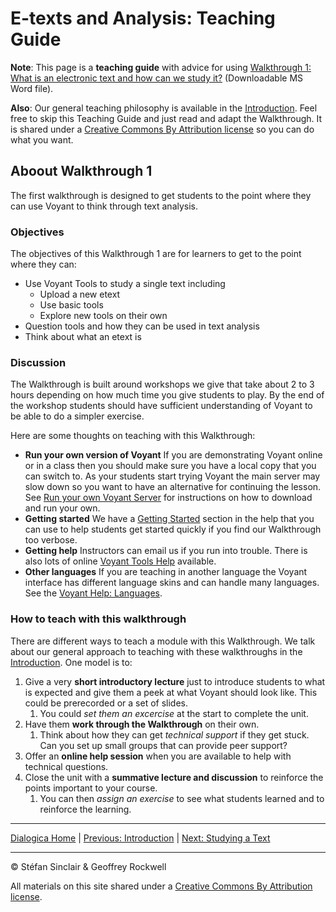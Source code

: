 # E-texts and Analysis: Teaching Guide

**Note**: This page is a **teaching guide** with advice for using [Walkthrough 1: What is an electronic text and how can we study it?](https://drive.google.com/drive/u/0/folders/1a2VRBO_vULjZ7t5t2DA8wMN0hQNC18zw) (Downloadable MS Word file). 

**Also**: Our general teaching philosophy is available in the [Introduction](/intro.md). Feel free to skip this Teaching Guide and just read and adapt the Walkthrough. It is shared under a [Creative Commons By Attribution license](https://creativecommons.org/licenses/by/4.0/) so you can do what you want.

## Aboout Walkthrough 1

The first walkthrough is designed to get students to the point where they can use Voyant to think through text analysis. 

### Objectives

The objectives of this Walkthrough 1 are for learners to get to the point where they can: 

- Use Voyant Tools to study a single text including
    - Upload a new etext
    - Use basic tools
    - Explore new tools on their own
- Question tools and how they can be used in text analysis
- Think about what an etext is

### Discussion

The Walkthrough is built around workshops we give that take about 2 to 3 hours depending on how much time you give students to play. By the end of the workshop students should have sufficient understanding of Voyant to be able to do a simpler exercise.

Here are some thoughts on teaching with this Walkthrough:

- **Run your own version of Voyant** If you are demonstrating Voyant online or in a class then you should make sure you have a local copy that you can switch to. As your students start trying Voyant the main server may slow down so you want to have an alternative for continuing the lesson. See [Run your own Voyant Server](https://digihum.mcgill.ca/voyant/resources/run-your-own/voyant-server/) for instructions on how to download and run your own.
- **Getting started** We have a [Getting Started](https://voyant-tools.org/docs/#!/guide/start) section in the help that you can use to help students get started quickly if you find our Walkthrough too verbose.  
- **Getting help** Instructors can email us if you run into trouble. There is also lots of online [Voyant Tools Help](https://voyant-tools.org/docs/#!/guide) available.
- **Other languages** If you are teaching in another language the Voyant interface has different language skins and can handle many languages. See the [Voyant Help: Languages](https://voyant-tools.org/docs/#!/guide/languages).

### How to teach with this walkthrough
There are different ways to teach a module with this Walkthrough. We talk about our general approach to teaching with these walkthroughs in the [Introduction](/intro.md). One model is to:

1. Give a very **short introductory lecture** just to introduce students to what is expected and give them a peek at what Voyant should look like. This could be prerecorded or a set of slides.
    1. You could *set them an excercise* at the start to complete the unit.
1. Have them **work through the Walkthrough** on their own.
    1. Think about how they can get *technical support* if they get stuck. Can you set up small groups that can provide peer support?
1. Offer an **online help session** when you are available to help with technical questions.
1. Close the unit with a **summative lecture and discussion** to reinforce the points important to your course.
    1. You can then *assign an exercise* to see what students learned and to reinforce the learning. 

----

[Dialogica Home](/index.md) | [Previous: Introduction](/intro.md) | [Next: Studying a Text](/study.md)

----

&copy; Stéfan Sinclair & Geoffrey Rockwell

All materials on this site shared under a [Creative Commons By Attribution license](https://creativecommons.org/licenses/by/4.0/).
